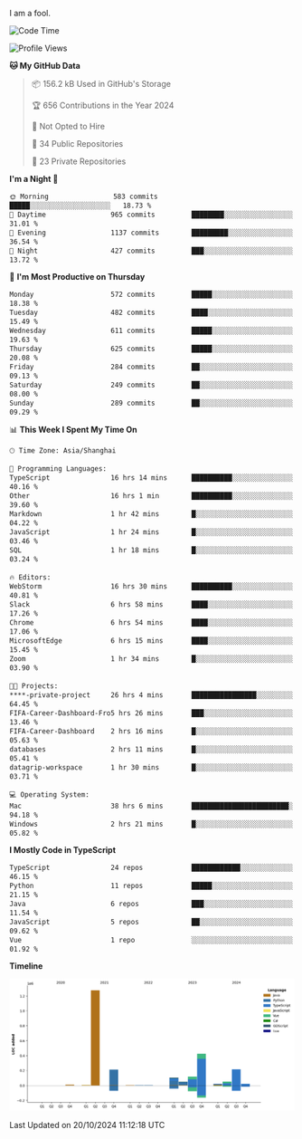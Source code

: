 I am a fool.

<!--START_SECTION:waka-->
![Code Time](http://img.shields.io/badge/Code%20Time-1%2C958%20hrs%2022%20mins-blue)

![Profile Views](http://img.shields.io/badge/Profile%20Views-0-blue)

**🐱 My GitHub Data** 

> 📦 156.2 kB Used in GitHub's Storage 
 > 
> 🏆 656 Contributions in the Year 2024
 > 
> 🚫 Not Opted to Hire
 > 
> 📜 34 Public Repositories 
 > 
> 🔑 23 Private Repositories 
 > 
**I'm a Night 🦉** 

```text
🌞 Morning                583 commits         █████░░░░░░░░░░░░░░░░░░░░   18.73 % 
🌆 Daytime                965 commits         ████████░░░░░░░░░░░░░░░░░   31.01 % 
🌃 Evening                1137 commits        █████████░░░░░░░░░░░░░░░░   36.54 % 
🌙 Night                  427 commits         ███░░░░░░░░░░░░░░░░░░░░░░   13.72 % 
```
📅 **I'm Most Productive on Thursday** 

```text
Monday                   572 commits         █████░░░░░░░░░░░░░░░░░░░░   18.38 % 
Tuesday                  482 commits         ████░░░░░░░░░░░░░░░░░░░░░   15.49 % 
Wednesday                611 commits         █████░░░░░░░░░░░░░░░░░░░░   19.63 % 
Thursday                 625 commits         █████░░░░░░░░░░░░░░░░░░░░   20.08 % 
Friday                   284 commits         ██░░░░░░░░░░░░░░░░░░░░░░░   09.13 % 
Saturday                 249 commits         ██░░░░░░░░░░░░░░░░░░░░░░░   08.00 % 
Sunday                   289 commits         ██░░░░░░░░░░░░░░░░░░░░░░░   09.29 % 
```


📊 **This Week I Spent My Time On** 

```text
🕑︎ Time Zone: Asia/Shanghai

💬 Programming Languages: 
TypeScript               16 hrs 14 mins      ██████████░░░░░░░░░░░░░░░   40.16 % 
Other                    16 hrs 1 min        ██████████░░░░░░░░░░░░░░░   39.60 % 
Markdown                 1 hr 42 mins        █░░░░░░░░░░░░░░░░░░░░░░░░   04.22 % 
JavaScript               1 hr 24 mins        █░░░░░░░░░░░░░░░░░░░░░░░░   03.46 % 
SQL                      1 hr 18 mins        █░░░░░░░░░░░░░░░░░░░░░░░░   03.24 % 

🔥 Editors: 
WebStorm                 16 hrs 30 mins      ██████████░░░░░░░░░░░░░░░   40.81 % 
Slack                    6 hrs 58 mins       ████░░░░░░░░░░░░░░░░░░░░░   17.26 % 
Chrome                   6 hrs 54 mins       ████░░░░░░░░░░░░░░░░░░░░░   17.06 % 
MicrosoftEdge            6 hrs 15 mins       ████░░░░░░░░░░░░░░░░░░░░░   15.45 % 
Zoom                     1 hr 34 mins        █░░░░░░░░░░░░░░░░░░░░░░░░   03.90 % 

🐱‍💻 Projects: 
****-private-project     26 hrs 4 mins       ████████████████░░░░░░░░░   64.45 % 
FIFA-Career-Dashboard-Fro5 hrs 26 mins       ███░░░░░░░░░░░░░░░░░░░░░░   13.46 % 
FIFA-Career-Dashboard    2 hrs 16 mins       █░░░░░░░░░░░░░░░░░░░░░░░░   05.63 % 
databases                2 hrs 11 mins       █░░░░░░░░░░░░░░░░░░░░░░░░   05.41 % 
datagrip-workspace       1 hr 30 mins        █░░░░░░░░░░░░░░░░░░░░░░░░   03.71 % 

💻 Operating System: 
Mac                      38 hrs 6 mins       ████████████████████████░   94.18 % 
Windows                  2 hrs 21 mins       █░░░░░░░░░░░░░░░░░░░░░░░░   05.82 % 
```

**I Mostly Code in TypeScript** 

```text
TypeScript               24 repos            ████████████░░░░░░░░░░░░░   46.15 % 
Python                   11 repos            █████░░░░░░░░░░░░░░░░░░░░   21.15 % 
Java                     6 repos             ███░░░░░░░░░░░░░░░░░░░░░░   11.54 % 
JavaScript               5 repos             ██░░░░░░░░░░░░░░░░░░░░░░░   09.62 % 
Vue                      1 repo              ░░░░░░░░░░░░░░░░░░░░░░░░░   01.92 % 
```



**Timeline**

![Lines of Code chart](https://raw.githubusercontent.com/VeejaLiu/VeejaLiu/master/assets/bar_graph.png)


 Last Updated on 20/10/2024 11:12:18 UTC
<!--END_SECTION:waka-->

